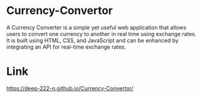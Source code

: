 # Currency-Convertor
A Currency Converter is a simple yet useful web application that allows users to convert one currency to another in real time using exchange rates. It is built using HTML, CSS, and JavaScript and can be enhanced by integrating an API for real-time exchange rates.

# Link
https://deep-222-n.github.io/Currency-Convertor/
